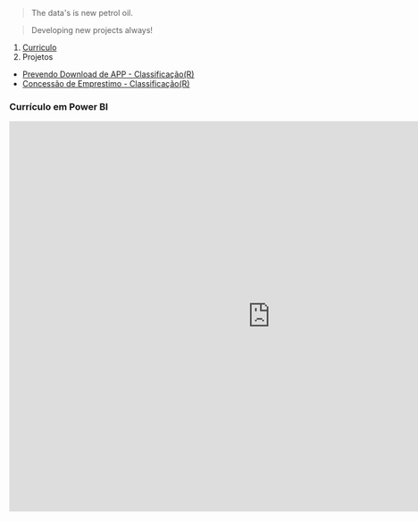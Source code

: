 

> The data's is new petrol oil.

> Developing new projects always!


1. [Curriculo](https://jefferson019.github.io/DataScience/)
2. Projetos
  - [Prevendo Download de APP - Classificação(R)](talkingdata.html)
  - [Concessão de Emprestimo - Classificação(R)](AnaliseCred.html)

### Currículo em Power BI

<iframe width="933" height="700" src="https://app.powerbi.com/view?r=eyJrIjoiMjEwNjU0OTItZDUxYi00MTM5LWI2YjgtMDg5MDA3Yjk5NDhkIiwidCI6ImUwZTcxZTFkLTRjMDYtNDUwZC05OGFmLWU2ZTNmZjQ3NDcyYyJ9" frameborder="0" allowFullScreen="true"></iframe>







